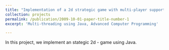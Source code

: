 ```yaml
---
title: "Implementation of a 2d strategic game with multi-player support"
collection: projects
permalink: /publication/2009-10-01-paper-title-number-1
excerpt: 'Multi-threading using Java, Advanced Computer Programming'

---
```

In this project, we implement an stategic 2d - game using Java. 



